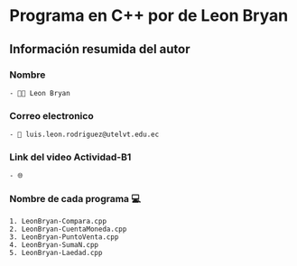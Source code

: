 # Programa en C++ por de Leon Bryan
## Información resumida del autor
### Nombre
    - 👨‍💻 Leon Bryan
### Correo electronico
    - 📧 luis.leon.rodriguez@utelvt.edu.ec
### Link del video Actividad-B1
    - 🌐 
### Nombre de cada programa 💻
    1. LeonBryan-Compara.cpp
    2. LeonBryan-CuentaMoneda.cpp
    3. LeonBryan-PuntoVenta.cpp
    4. LeonBryan-SumaN.cpp
    5. LeonBryan-Laedad.cpp
